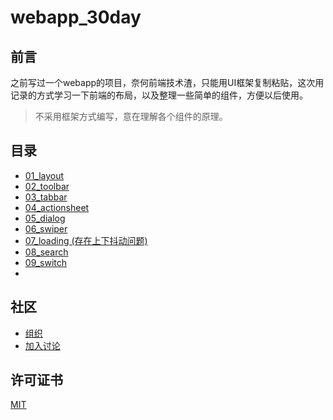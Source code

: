 # webapp_30day  

## 前言  
  
之前写过一个webapp的项目，奈何前端技术渣，只能用UI框架复制粘贴，这次用记录的方式学习一下前端的布局，以及整理一些简单的组件，方便以后使用。  

> 不采用框架方式编写，意在理解各个组件的原理。

  
## 目录  

- [01_layout](./01_layout/LAYOUT.md)  
- [02_toolbar](./02_toolbar/TOOLBAR.md)  
- [03_tabbar](./03_tabbar/TABBAR.md)  
- [04_actionsheet](./04_actionsheet/ACTIONSHEET.md)  
- [05_dialog](./05_dialog/dialog.html)  
- [06_swiper](./06_swiper/SWIPER.md)  
- [07_loading (存在上下抖动问题)](./07_loading/loading.html)  
- [08_search](./08_search/search.html)  
- [09_switch](./09_switch/SWITCH.md)  
- 

## 社区

- [组织](https://github.com/lanb-code)  
- [加入讨论](https://github.com/colodoo/webapp_30day/issues)  


## 许可证书  

[MIT](https://github.com/colodoo/webapp_30day/blob/master/LICENSE)
